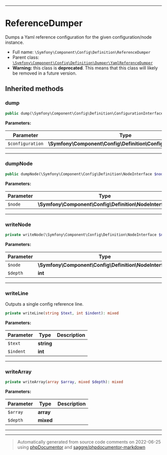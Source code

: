 ***

# ReferenceDumper

Dumps a Yaml reference configuration for the given configuration/node instance.



* Full name: `\Symfony\Component\Config\Definition\ReferenceDumper`
* Parent class: [`\Symfony\Component\Config\Definition\Dumper\YamlReferenceDumper`](./Dumper/YamlReferenceDumper.md)
* **Warning:** this class is **deprecated**. This means that this class will likely be removed in a future version.






## Inherited methods


### dump



```php
public dump(\Symfony\Component\Config\Definition\ConfigurationInterface $configuration): mixed
```








**Parameters:**

| Parameter | Type | Description |
|-----------|------|-------------|
| `$configuration` | **\Symfony\Component\Config\Definition\ConfigurationInterface** |  |




***

### dumpNode



```php
public dumpNode(\Symfony\Component\Config\Definition\NodeInterface $node): mixed
```








**Parameters:**

| Parameter | Type | Description |
|-----------|------|-------------|
| `$node` | **\Symfony\Component\Config\Definition\NodeInterface** |  |




***

### writeNode



```php
private writeNode(\Symfony\Component\Config\Definition\NodeInterface $node, int $depth): mixed
```








**Parameters:**

| Parameter | Type | Description |
|-----------|------|-------------|
| `$node` | **\Symfony\Component\Config\Definition\NodeInterface** |  |
| `$depth` | **int** |  |




***

### writeLine

Outputs a single config reference line.

```php
private writeLine(string $text, int $indent): mixed
```








**Parameters:**

| Parameter | Type | Description |
|-----------|------|-------------|
| `$text` | **string** |  |
| `$indent` | **int** |  |




***

### writeArray



```php
private writeArray(array $array, mixed $depth): mixed
```








**Parameters:**

| Parameter | Type | Description |
|-----------|------|-------------|
| `$array` | **array** |  |
| `$depth` | **mixed** |  |




***


***
> Automatically generated from source code comments on 2022-06-25 using [phpDocumentor](http://www.phpdoc.org/) and [saggre/phpdocumentor-markdown](https://github.com/Saggre/phpDocumentor-markdown)
